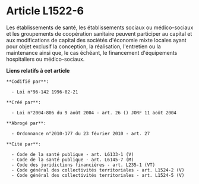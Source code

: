 # Article L1522-6

Les établissements de santé, les établissements sociaux ou médico-sociaux et les groupements de coopération sanitaire peuvent
participer au capital et aux modifications de capital des sociétés d'économie mixte locales ayant pour objet exclusif la
conception, la réalisation, l'entretien ou la maintenance ainsi que, le cas échéant, le financement d'équipements
hospitaliers ou médico-sociaux.

**Liens relatifs à cet article**

	**Codifié par**:

	  - Loi n°96-142 1996-02-21

	**Créé par**:

	  - Loi n°2004-806 du 9 août 2004 - art. 26 () JORF 11 août 2004

	**Abrogé par**:

	  - Ordonnance n°2010-177 du 23 février 2010 - art. 27

	**Cité par**:

	  - Code de la santé publique - art. L6133-1 (V)
	  - Code de la santé publique - art. L6145-7 (M)
	  - Code des juridictions financières - art. L235-1 (VT)
	  - Code général des collectivités territoriales - art. L1524-2 (V)
	  - Code général des collectivités territoriales - art. L1524-5 (V)
